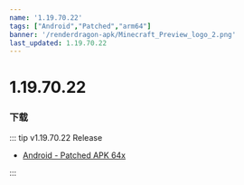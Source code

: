 ```yaml
---
name: '1.19.70.22'
tags: ["Android","Patched","arm64"]
banner: '/renderdragon-apk/Minecraft_Preview_logo_2.png'
last_updated: 1.19.70.22
---
```


# 1.19.70.22

### 下载

::: tip v1.19.70.22 Release

* [Android - Patched APK 64x](https://www.mediafire.com/file/pkha756gzpjmiyq/1.19.70.22_arm64_v8a_patched.apk/file)

:::

